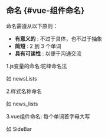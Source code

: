 ## 命名 {#vue-组件命名}

命名需遵从以下原则：

* **有意义的**
  : 不过于具体，也不过于抽象
* **简短**
  : 2 到 3 个单词
* **具有可读性**
  : 以便于沟通交流

1.js变量的命名:驼峰命名法   

如 newsLists

2.样式名称命名

如 news\_lists

3.vue组件命名: 每个单词首字母大写

如 SideBar

